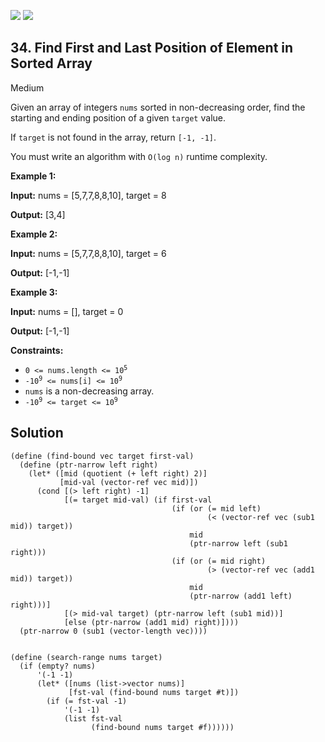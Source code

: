 [![](https://img.shields.io/github/stars/LeetCode-in-Racket/LeetCode-in-Racket?label=Stars&style=flat-square)](https://github.com/LeetCode-in-Racket/LeetCode-in-Racket)
[![](https://img.shields.io/github/forks/LeetCode-in-Racket/LeetCode-in-Racket?label=Fork%20me%20on%20GitHub%20&style=flat-square)](https://github.com/LeetCode-in-Racket/LeetCode-in-Racket/fork)

## 34\. Find First and Last Position of Element in Sorted Array

Medium

Given an array of integers `nums` sorted in non-decreasing order, find the starting and ending position of a given `target` value.

If `target` is not found in the array, return `[-1, -1]`.

You must write an algorithm with `O(log n)` runtime complexity.

**Example 1:**

**Input:** nums = [5,7,7,8,8,10], target = 8

**Output:** [3,4]

**Example 2:**

**Input:** nums = [5,7,7,8,8,10], target = 6

**Output:** [-1,-1]

**Example 3:**

**Input:** nums = [], target = 0

**Output:** [-1,-1]

**Constraints:**

*   <code>0 <= nums.length <= 10<sup>5</sup></code>
*   <code>-10<sup>9</sup> <= nums[i] <= 10<sup>9</sup></code>
*   `nums` is a non-decreasing array.
*   <code>-10<sup>9</sup> <= target <= 10<sup>9</sup></code>

## Solution

```racket
(define (find-bound vec target first-val)
  (define (ptr-narrow left right)
    (let* ([mid (quotient (+ left right) 2)]
           [mid-val (vector-ref vec mid)])
      (cond [(> left right) -1]
            [(= target mid-val) (if first-val
                                    (if (or (= mid left)
                                            (< (vector-ref vec (sub1 mid)) target))
                                        mid
                                        (ptr-narrow left (sub1 right)))
                                    (if (or (= mid right)
                                            (> (vector-ref vec (add1 mid)) target))
                                        mid
                                        (ptr-narrow (add1 left) right)))]
            [(> mid-val target) (ptr-narrow left (sub1 mid))]
            [else (ptr-narrow (add1 mid) right)])))
  (ptr-narrow 0 (sub1 (vector-length vec))))


(define (search-range nums target)
  (if (empty? nums)
      '(-1 -1)
      (let* ([nums (list->vector nums)]
             [fst-val (find-bound nums target #t)])
        (if (= fst-val -1)
            '(-1 -1)
            (list fst-val
                  (find-bound nums target #f))))))
```